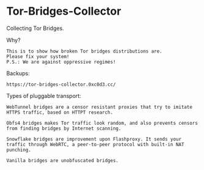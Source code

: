 # Tor-Bridges-Collector

Collecting Tor Bridges.

Why?
```
This is to show how broken Tor bridges distributions are.
Please fix your system!
P.S.: We are against oppressive regimes!
```

Backups:
```
https://tor-bridges-collector.0xc0d3.cc/
```

Types of pluggable transport:
```
WebTunnel bridges are a censor resistant proxies that try to imitate HTTPS traffic, based on HTTPT research.

Obfs4 bridges makes Tor traffic look random, and also prevents censors from finding bridges by Internet scanning.

Snowflake bridges are improvement upon Flashproxy. It sends your traffic through WebRTC, a peer-to-peer protocol with built-in NAT punching. 

Vanilla bridges are unobfuscated bridges.
```
